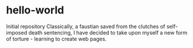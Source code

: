 # hello-world
Initial repository
Classically, a faustian saved from the clutches of self-imposed death sentencing, I have decided to take upon myself a new form of torture - learning to create web pages. 
